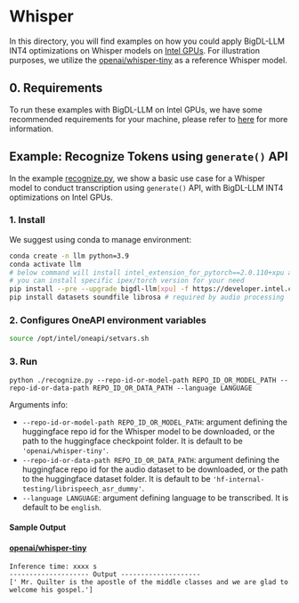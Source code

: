 # Whisper

In this directory, you will find examples on how you could apply BigDL-LLM INT4 optimizations on Whisper models on [Intel GPUs](../README.md). For illustration purposes, we utilize the [openai/whisper-tiny](https://huggingface.co/openai/whisper-tiny) as a reference Whisper model.

## 0. Requirements
To run these examples with BigDL-LLM on Intel GPUs, we have some recommended requirements for your machine, please refer to [here](../README.md#recommended-requirements) for more information.

## Example: Recognize Tokens using `generate()` API
In the example [recognize.py](./recognize.py), we show a basic use case for a Whisper model to conduct transcription using `generate()` API, with BigDL-LLM INT4 optimizations on Intel GPUs.
### 1. Install
We suggest using conda to manage environment:
```bash
conda create -n llm python=3.9
conda activate llm
# below command will install intel_extension_for_pytorch==2.0.110+xpu as default
# you can install specific ipex/torch version for your need
pip install --pre --upgrade bigdl-llm[xpu] -f https://developer.intel.com/ipex-whl-stable-xpu
pip install datasets soundfile librosa # required by audio processing
```

### 2. Configures OneAPI environment variables
```bash
source /opt/intel/oneapi/setvars.sh
```

### 3. Run
```
python ./recognize.py --repo-id-or-model-path REPO_ID_OR_MODEL_PATH --repo-id-or-data-path REPO_ID_OR_DATA_PATH --language LANGUAGE
```

Arguments info:
- `--repo-id-or-model-path REPO_ID_OR_MODEL_PATH`: argument defining the huggingface repo id for the Whisper model to be downloaded, or the path to the huggingface checkpoint folder. It is default to be `'openai/whisper-tiny'`.
- `--repo-id-or-data-path REPO_ID_OR_DATA_PATH`: argument defining the huggingface repo id for the audio dataset to be downloaded, or the path to the huggingface dataset folder. It is default to be `'hf-internal-testing/librispeech_asr_dummy'`.
- `--language LANGUAGE`: argument defining language to be transcribed. It is default to be `english`.

#### Sample Output
#### [openai/whisper-tiny](https://huggingface.co/openai/whisper-tiny)

```log
Inference time: xxxx s
-------------------- Output --------------------
[' Mr. Quilter is the apostle of the middle classes and we are glad to welcome his gospel.']
```
